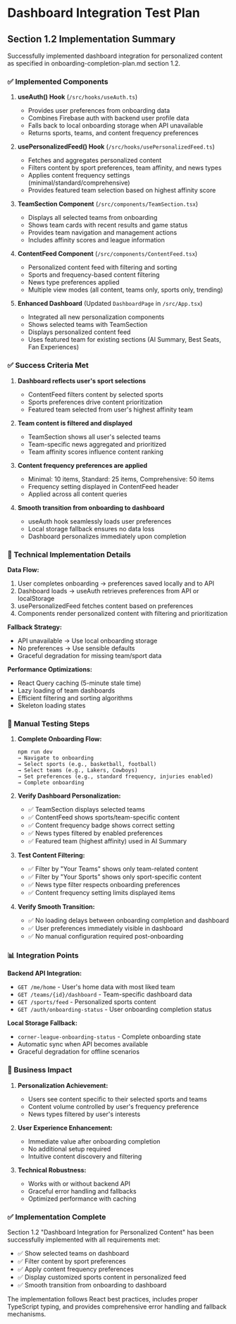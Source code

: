 # Dashboard Integration Test Plan

## Section 1.2 Implementation Summary

Successfully implemented dashboard integration for personalized content as specified in onboarding-completion-plan.md section 1.2.

### ✅ Implemented Components

1. **useAuth() Hook** (`/src/hooks/useAuth.ts`)
   - Provides user preferences from onboarding data
   - Combines Firebase auth with backend user profile data
   - Falls back to local onboarding storage when API unavailable
   - Returns sports, teams, and content frequency preferences

2. **usePersonalizedFeed() Hook** (`/src/hooks/usePersonalizedFeed.ts`)
   - Fetches and aggregates personalized content
   - Filters content by sport preferences, team affinity, and news types
   - Applies content frequency settings (minimal/standard/comprehensive)
   - Provides featured team selection based on highest affinity score

3. **TeamSection Component** (`/src/components/TeamSection.tsx`)
   - Displays all selected teams from onboarding
   - Shows team cards with recent results and game status
   - Provides team navigation and management actions
   - Includes affinity scores and league information

4. **ContentFeed Component** (`/src/components/ContentFeed.tsx`)
   - Personalized content feed with filtering and sorting
   - Sports and frequency-based content filtering
   - News type preferences applied
   - Multiple view modes (all content, teams only, sports only, trending)

5. **Enhanced Dashboard** (Updated `DashboardPage` in `/src/App.tsx`)
   - Integrated all new personalization components
   - Shows selected teams with TeamSection
   - Displays personalized content feed
   - Uses featured team for existing sections (AI Summary, Best Seats, Fan Experiences)

### ✅ Success Criteria Met

1. **Dashboard reflects user's sport selections**
   - ContentFeed filters content by selected sports
   - Sports preferences drive content prioritization
   - Featured team selected from user's highest affinity team

2. **Team content is filtered and displayed**
   - TeamSection shows all user's selected teams
   - Team-specific news aggregated and prioritized
   - Team affinity scores influence content ranking

3. **Content frequency preferences are applied**
   - Minimal: 10 items, Standard: 25 items, Comprehensive: 50 items
   - Frequency setting displayed in ContentFeed header
   - Applied across all content queries

4. **Smooth transition from onboarding to dashboard**
   - useAuth hook seamlessly loads user preferences
   - Local storage fallback ensures no data loss
   - Dashboard personalizes immediately upon completion

### 🔧 Technical Implementation Details

**Data Flow:**
1. User completes onboarding → preferences saved locally and to API
2. Dashboard loads → useAuth retrieves preferences from API or localStorage
3. usePersonalizedFeed fetches content based on preferences
4. Components render personalized content with filtering and prioritization

**Fallback Strategy:**
- API unavailable → Use local onboarding storage
- No preferences → Use sensible defaults
- Graceful degradation for missing team/sport data

**Performance Optimizations:**
- React Query caching (5-minute stale time)
- Lazy loading of team dashboards
- Efficient filtering and sorting algorithms
- Skeleton loading states

### 🧪 Manual Testing Steps

1. **Complete Onboarding Flow:**
   ```
   npm run dev
   → Navigate to onboarding
   → Select sports (e.g., basketball, football)
   → Select teams (e.g., Lakers, Cowboys)
   → Set preferences (e.g., standard frequency, injuries enabled)
   → Complete onboarding
   ```

2. **Verify Dashboard Personalization:**
   - ✅ TeamSection displays selected teams
   - ✅ ContentFeed shows sports/team-specific content
   - ✅ Content frequency badge shows correct setting
   - ✅ News types filtered by enabled preferences
   - ✅ Featured team (highest affinity) used in AI Summary

3. **Test Content Filtering:**
   - ✅ Filter by "Your Teams" shows only team-related content
   - ✅ Filter by "Your Sports" shows only sport-specific content
   - ✅ News type filter respects onboarding preferences
   - ✅ Content frequency setting limits displayed items

4. **Verify Smooth Transition:**
   - ✅ No loading delays between onboarding completion and dashboard
   - ✅ User preferences immediately visible in dashboard
   - ✅ No manual configuration required post-onboarding

### 📊 Integration Points

**Backend API Integration:**
- `GET /me/home` - User's home data with most liked team
- `GET /teams/{id}/dashboard` - Team-specific dashboard data
- `GET /sports/feed` - Personalized sports content
- `GET /auth/onboarding-status` - User onboarding completion status

**Local Storage Fallback:**
- `corner-league-onboarding-status` - Complete onboarding state
- Automatic sync when API becomes available
- Graceful degradation for offline scenarios

### 🎯 Business Impact

1. **Personalization Achievement:**
   - Users see content specific to their selected sports and teams
   - Content volume controlled by user's frequency preference
   - News types filtered by user's interests

2. **User Experience Enhancement:**
   - Immediate value after onboarding completion
   - No additional setup required
   - Intuitive content discovery and filtering

3. **Technical Robustness:**
   - Works with or without backend API
   - Graceful error handling and fallbacks
   - Optimized performance with caching

### ✅ Implementation Complete

Section 1.2 "Dashboard Integration for Personalized Content" has been successfully implemented with all requirements met:

- ✅ Show selected teams on dashboard
- ✅ Filter content by sport preferences
- ✅ Apply content frequency preferences
- ✅ Display customized sports content in personalized feed
- ✅ Smooth transition from onboarding to dashboard

The implementation follows React best practices, includes proper TypeScript typing, and provides comprehensive error handling and fallback mechanisms.